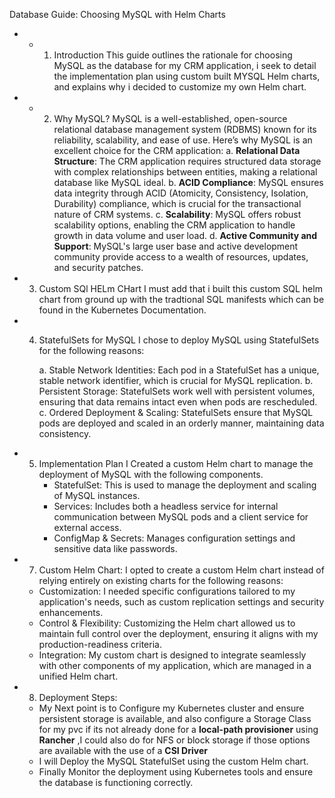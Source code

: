 Database Guide: Choosing MySQL with Helm Charts

- * 1. Introduction
       This guide outlines the rationale for choosing MySQL as the database for my  CRM application, i seek to detail the implementation plan using custom built MYSQL  Helm charts, and explains why i decided to customize my own Helm chart.
- * 2. Why MySQL?
       MySQL is a well-established, open-source relational database management system (RDBMS) known for its reliability, scalability, and ease of use. Here’s why MySQL is an excellent choice for the CRM application:
       a. **Relational Data Structure**: The CRM application requires structured data storage with complex relationships between entities, making a relational database like MySQL ideal.
       b. **ACID Compliance**: MySQL ensures data integrity through ACID (Atomicity, Consistency, Isolation, Durability) compliance, which is crucial for the transactional nature of CRM systems.
       c. **Scalability**: MySQL offers robust scalability options, enabling the CRM application to handle growth in data volume and user load.
       d. **Active Community and Support**: MySQL's large user base and active development community provide access to a wealth of resources, updates, and security patches.
- 3. Custom SQl HELm CHart
     I must add that i built this custom SQL helm chart from ground up with the tradtional SQL manifests which can be found in the Kubernetes Documentation.
- 4. StatefulSets for MySQL
     I chose to deploy MySQL using StatefulSets for the following reasons:

     a. Stable Network Identities: Each pod in a StatefulSet has a unique, stable network identifier, which is crucial for MySQL replication.
     b. Persistent Storage: StatefulSets work well with persistent volumes, ensuring that data remains intact even when pods are rescheduled.
     c. Ordered Deployment & Scaling: StatefulSets ensure that MySQL pods are deployed and scaled in an orderly manner, maintaining data consistency.
- 5. Implementation Plan
     I Created a custom Helm chart to manage the deployment of MySQL with the following components.
     * StatefulSet: This is used to manage the deployment and scaling of MySQL instances.
     * Services: Includes both a headless service for internal communication between MySQL pods and a client service for external access.
     * ConfigMap & Secrets: Manages configuration settings and sensitive data like passwords.

- 7. Custom Helm Chart: I opted to create a custom Helm chart instead of relying entirely on existing charts for the following reasons:
   * Customization: I needed specific configurations tailored to my application's needs, such as custom replication settings and security enhancements.
   * Control & Flexibility: Customizing the Helm chart allowed us to maintain full control over the deployment, ensuring it aligns with my production-readiness criteria.
   * Integration: My custom chart is designed to integrate seamlessly with other components of my application, which are managed in a unified Helm chart.
- 8. Deployment Steps:
   * My Next point is to Configure my Kubernetes cluster and ensure persistent storage is available, and also configure a Storage Class for my pvc if its not already done for a **local-path provisioner** using **Rancher** ,I could also do for NFS or block storage if those options are available with the use of a **CSI Driver** 
   * I will Deploy the MySQL StatefulSet using the custom Helm chart.
   * Finally Monitor the deployment using Kubernetes tools and ensure the database is functioning correctly.
